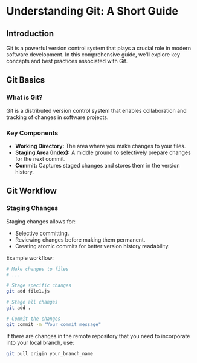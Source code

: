 # Understanding Git: A Short Guide

## Introduction

Git is a powerful version control system that plays a crucial role in modern software development. In this comprehensive guide, we'll explore key concepts and best practices associated with Git.

## Git Basics

### What is Git?

Git is a distributed version control system that enables collaboration and tracking of changes in software projects.

### Key Components

- **Working Directory:** The area where you make changes to your files.
- **Staging Area (Index):** A middle ground to selectively prepare changes for the next commit.
- **Commit:** Captures staged changes and stores them in the version history.

## Git Workflow

### Staging Changes

Staging changes allows for:

- Selective committing.
- Reviewing changes before making them permanent.
- Creating atomic commits for better version history readability.

Example workflow:

```zsh
# Make changes to files
# ...

# Stage specific changes
git add file1.js

# Stage all changes
git add .

# Commit the changes
git commit -m "Your commit message"

```

If there are changes in the remote repository that you need to incorporate into your local branch, use:


```zsh
git pull origin your_branch_name
```


